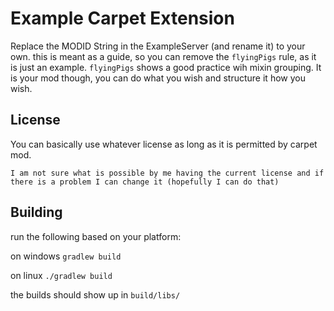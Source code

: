 # Example Carpet Extension



Replace the MODID String in the ExampleServer (and rename it) to your own. 
this is meant as a guide, so you can remove the `flyingPigs` rule, as it is just an example.
`flyingPigs` shows a good practice wih mixin grouping. It is your mod though, you can do what you wish and structure it how you wish.




## License

You can basically use whatever license as long as it is permitted by carpet mod.

```I am not sure what is possible by me having the current license and if there is a problem I can change it (hopefully I can do that)```



## Building

run the following based on your platform:

on windows `gradlew build`

on linux `./gradlew build`

the builds should show up in `build/libs/`


